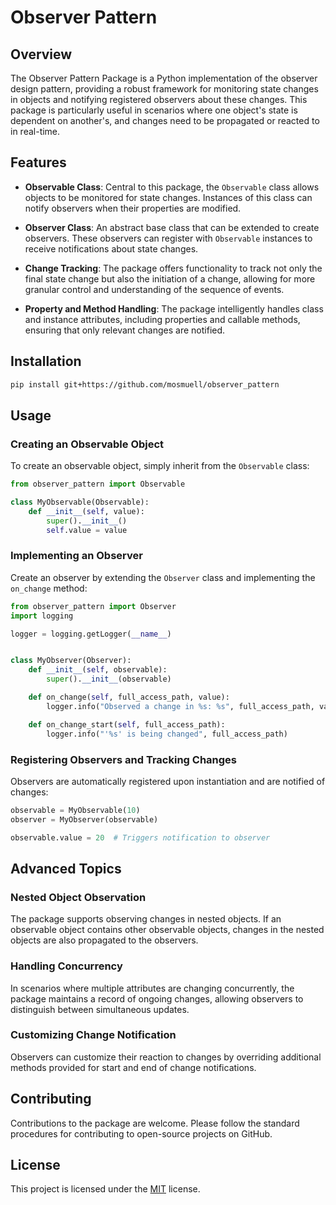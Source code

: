 # Observer Pattern

## Overview

The Observer Pattern Package is a Python implementation of the observer design pattern, providing a robust framework for monitoring state changes in objects and notifying registered observers about these changes. This package is particularly useful in scenarios where one object's state is dependent on another's, and changes need to be propagated or reacted to in real-time.

## Features

- **Observable Class**: Central to this package, the `Observable` class allows objects to be monitored for state changes. Instances of this class can notify observers when their properties are modified.

- **Observer Class**: An abstract base class that can be extended to create observers. These observers can register with `Observable` instances to receive notifications about state changes.

- **Change Tracking**: The package offers functionality to track not only the final state change but also the initiation of a change, allowing for more granular control and understanding of the sequence of events.

- **Property and Method Handling**: The package intelligently handles class and instance attributes, including properties and callable methods, ensuring that only relevant changes are notified.

## Installation

```bash
pip install git+https://github.com/mosmuell/observer_pattern
```

## Usage

### Creating an Observable Object

To create an observable object, simply inherit from the `Observable` class:

```python
from observer_pattern import Observable

class MyObservable(Observable):
    def __init__(self, value):
        super().__init__()
        self.value = value
```

### Implementing an Observer

Create an observer by extending the `Observer` class and implementing the `on_change` method:

```python
from observer_pattern import Observer
import logging

logger = logging.getLogger(__name__)


class MyObserver(Observer):
    def __init__(self, observable):
        super().__init__(observable)

    def on_change(self, full_access_path, value):
        logger.info("Observed a change in %s: %s", full_access_path, value)

    def on_change_start(self, full_access_path):
        logger.info("'%s' is being changed", full_access_path)
```

### Registering Observers and Tracking Changes

Observers are automatically registered upon instantiation and are notified of changes:

```python
observable = MyObservable(10)
observer = MyObserver(observable)

observable.value = 20  # Triggers notification to observer
```

## Advanced Topics

### Nested Object Observation

The package supports observing changes in nested objects. If an observable object contains other observable objects, changes in the nested objects are also propagated to the observers.

### Handling Concurrency

In scenarios where multiple attributes are changing concurrently, the package maintains a record of ongoing changes, allowing observers to distinguish between simultaneous updates.

### Customizing Change Notification

Observers can customize their reaction to changes by overriding additional methods provided for start and end of change notifications.

## Contributing

Contributions to the package are welcome. Please follow the standard procedures for contributing to open-source projects on GitHub.

## License

This project is licensed under the [MIT](./LICENSE) license.
